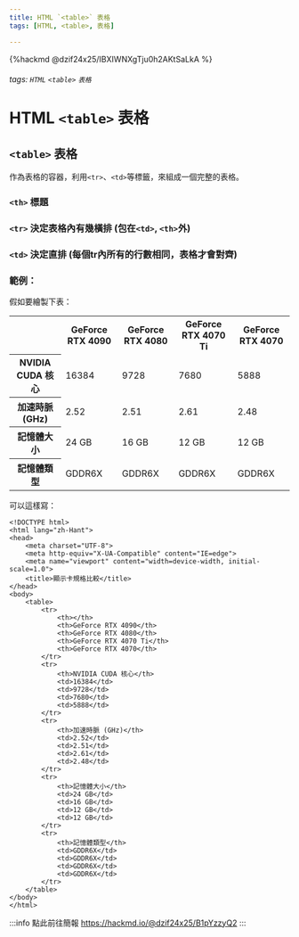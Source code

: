 ```yaml
---
title: HTML `<table>` 表格
tags: [HTML, <table>, 表格]

---
```


{%hackmd @dzif24x25/IBXIWNXgTju0h2AKtSaLkA %}

###### tags: `HTML` `<table>` `表格`

# HTML `<table>` 表格

## `<table>` 表格

作為表格的容器，利用`<tr>`、`<td>`等標籤，來組成一個完整的表格。

### `<th>` 標題
### `<tr>` 決定表格內有幾橫排 (包在`<td>`, `<th>`外)
### `<td>` 決定直排 (每個tr內所有的行數相同，表格才會對齊)

### 範例：
假如要繪製下表：
<table>
    <tr>
        <th></th>
        <th>GeForce RTX 4090</th>
        <th>GeForce RTX 4080</th>
        <th>GeForce RTX 4070 Ti</th>
        <th>GeForce RTX 4070</th>
    </tr>
    <tr>
        <th>NVIDIA CUDA 核心</th>
        <td>16384</td>
        <td>9728</td>
        <td>7680</td>
        <td>5888</td>
    </tr>
    <tr>
        <th>加速時脈 (GHz)</th>
        <td>2.52</td>
        <td>2.51</td>
        <td>2.61</td>
        <td>2.48</td>
    </tr>
    <tr>
        <th>記憶體大小</th>
        <td>24 GB</td>
        <td>16 GB</td>
        <td>12 GB</td>
        <td>12 GB</td>
    </tr>
    <tr>
        <th>記憶體類型</th>
        <td>GDDR6X</td>
        <td>GDDR6X</td>
        <td>GDDR6X</td>
        <td>GDDR6X</td>
    </tr>
</table>

可以這樣寫：

```htmlembedded=
<!DOCTYPE html>
<html lang="zh-Hant">
<head>
    <meta charset="UTF-8">
    <meta http-equiv="X-UA-Compatible" content="IE=edge">
    <meta name="viewport" content="width=device-width, initial-scale=1.0">
    <title>顯示卡規格比較</title>
</head>
<body>
    <table>
        <tr>
            <th></th>
            <th>GeForce RTX 4090</th>
            <th>GeForce RTX 4080</th>
            <th>GeForce RTX 4070 Ti</th>
            <th>GeForce RTX 4070</th>
        </tr>
        <tr>
            <th>NVIDIA CUDA 核心</th>
            <td>16384</td>
            <td>9728</td>
            <td>7680</td>
            <td>5888</td>
        </tr>
        <tr>
            <th>加速時脈 (GHz)</th>
            <td>2.52</td>
            <td>2.51</td>
            <td>2.61</td>
            <td>2.48</td>
        </tr>
        <tr>
            <th>記憶體大小</th>
            <td>24 GB</td>
            <td>16 GB</td>
            <td>12 GB</td>
            <td>12 GB</td>
        </tr>
        <tr>
            <th>記憶體類型</th>
            <td>GDDR6X</td>
            <td>GDDR6X</td>
            <td>GDDR6X</td>
            <td>GDDR6X</td>
        </tr>
    </table>
</body>
</html>
```

:::info
點此前往簡報 https://hackmd.io/@dzif24x25/B1pYzzyQ2
:::